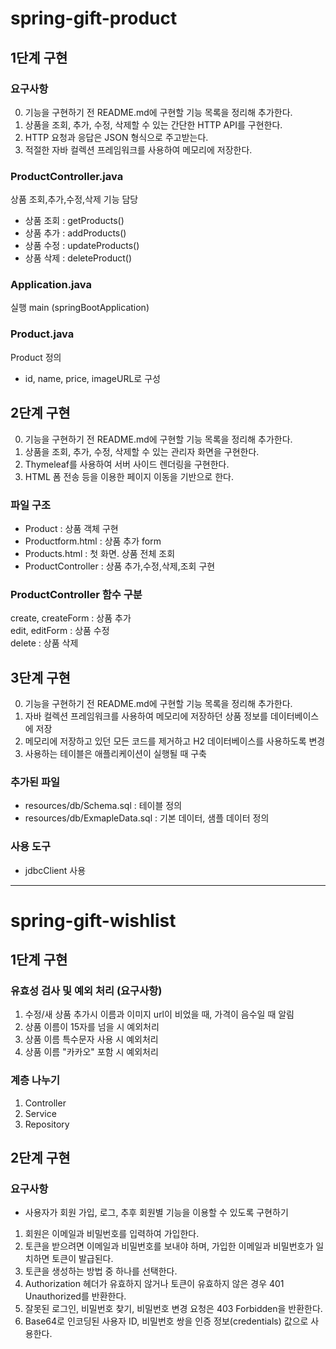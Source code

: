# spring-gift-product


## 1단계 구현


### 요구사항

0. 기능을 구현하기 전 README.md에 구현할 기능 목록을 정리해 추가한다.
1. 상품을 조회, 추가, 수정, 삭제할 수 있는 간단한 HTTP API를 구현한다.
2. HTTP 요청과 응답은 JSON 형식으로 주고받는다.
3. 적절한 자바 컬렉션 프레임워크를 사용하여 메모리에 저장한다.

### ProductController.java
상품 조회,추가,수정,삭제 기능 담당
- 상품 조회 : getProducts()
- 상품 추가 : addProducts()
- 상품 수정 : updateProducts()
- 상품 삭제 : deleteProduct()

### Application.java
실행 main (springBootApplication)

### Product.java

Product 정의

- id, name, price, imageURL로 구성


## 2단계 구현

0. 기능을 구현하기 전 README.md에 구현할 기능 목록을 정리해 추가한다.
1. 상품을 조회, 추가, 수정, 삭제할 수 있는 관리자 화면을 구현한다.
2. Thymeleaf를 사용하여 서버 사이드 렌더링을 구현한다.
3. HTML 폼 전송 등을 이용한 페이지 이동을 기반으로 한다.


### 파일 구조

- Product : 상품 객체 구현
- Productform.html : 상품 추가 form
- Products.html : 첫 화면. 상품 전체 조회
- ProductController : 상품 추가,수정,삭제,조회 구현

### ProductController 함수 구분
create, createForm : 상품 추가  
edit, editForm : 상품 수정  
delete : 상품 삭제


## 3단계 구현

0. 기능을 구현하기 전 README.md에 구현할 기능 목록을 정리해 추가한다.
1. 자바 컬렉션 프레임워크를 사용하여 메모리에 저장하던 상품 정보를 데이터베이스에 저장
2. 메모리에 저장하고 있던 모든 코드를 제거하고 H2 데이터베이스를 사용하도록 변경
3. 사용하는 테이블은 애플리케이션이 실행될 때 구축

### 추가된 파일
- resources/db/Schema.sql : 테이블 정의
- resources/db/ExmapleData.sql : 기본 데이터, 샘플 데이터 정의

### 사용 도구
- jdbcClient 사용

---


# spring-gift-wishlist

## 1단계 구현

### 유효성 검사 및 예외 처리 (요구사항)

1. 수정/새 상품 추가시 이름과 이미지 url이 비었을 때, 가격이 음수일 때 알림
2. 상품 이름이 15자를 넘을 시 예외처리
3. 상품 이름 특수문자 사용 시 예외처리
4. 상품 이름 "카카오" 포함 시 예외처리

### 계층 나누기

1. Controller
2. Service
3. Repository

## 2단계 구현

### 요구사항
- 사용자가 회원 가입, 로그, 추후 회원별 기능을 이용할 수 있도록 구현하기
1. 회원은 이메일과 비밀번호를 입력하여 가입한다. 
2. 토큰을 받으려면 이메일과 비밀번호를 보내야 하며, 가입한 이메일과 비밀번호가 일치하면 토큰이 발급된다. 
3. 토큰을 생성하는 방법 중 하나를 선택한다.
4. Authorization 헤더가 유효하지 않거나 토큰이 유효하지 않은 경우 401 Unauthorized를 반환한다.
5. 잘못된 로그인, 비밀번호 찾기, 비밀번호 변경 요청은 403 Forbidden을 반환한다.
6. Base64로 인코딩된 사용자 ID, 비밀번호 쌍을 인증 정보(credentials) 값으로 사용한다.
